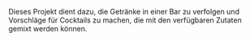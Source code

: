 Dieses Projekt dient dazu, die Getränke in einer Bar zu verfolgen und Vorschläge für Cocktails zu machen, die mit den verfügbaren Zutaten gemixt werden können.